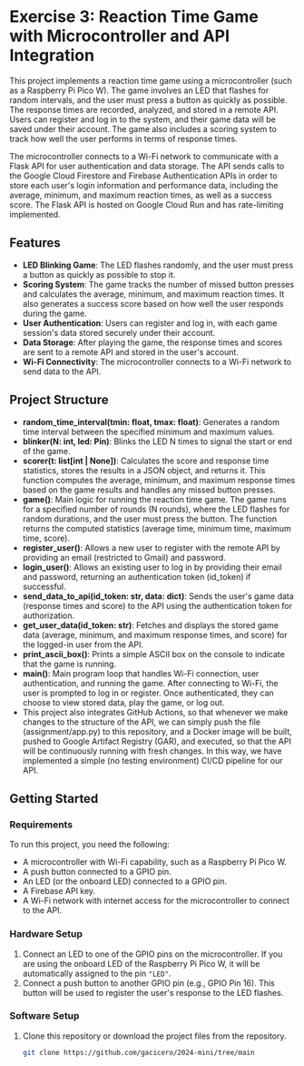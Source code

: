 # Exercise 3: Reaction Time Game with Microcontroller and API Integration

This project implements a reaction time game using a microcontroller (such as a Raspberry Pi Pico W). The game involves an LED that flashes for random intervals, and the user must press a button as quickly as possible. The response times are recorded, analyzed, and stored in a remote API. Users can register and log in to the system, and their game data will be saved under their account. The game also includes a scoring system to track how well the user performs in terms of response times.

The microcontroller connects to a Wi-Fi network to communicate with a Flask API for user authentication and data storage. The API sends calls to the Google Cloud Firestore and Firebase Authentication APIs in order to store each user's login information and performance data, including the average, minimum, and maximum reaction times, as well as a success score. The Flask API is hosted on Google Cloud Run and has rate-limiting implemented.

## Features

- **LED Blinking Game**: The LED flashes randomly, and the user must press a button as quickly as possible to stop it.
- **Scoring System**: The game tracks the number of missed button presses and calculates the average, minimum, and maximum reaction times. It also generates a success score based on how well the user responds during the game.
- **User Authentication**: Users can register and log in, with each game session's data stored securely under their account.
- **Data Storage**: After playing the game, the response times and scores are sent to a remote API and stored in the user's account.
- **Wi-Fi Connectivity**: The microcontroller connects to a Wi-Fi network to send data to the API.

## Project Structure

- **random_time_interval(tmin: float, tmax: float)**: Generates a random time interval between the specified minimum and maximum values.
- **blinker(N: int, led: Pin)**: Blinks the LED N times to signal the start or end of the game.
- **scorer(t: list[int | None])**: Calculates the score and response time statistics, stores the results in a JSON object, and returns it. This function computes the average, minimum, and maximum response times based on the game results and handles any missed button presses.
- **game()**: Main logic for running the reaction time game. The game runs for a specified number of rounds (N rounds), where the LED flashes for random durations, and the user must press the button. The function returns the computed statistics (average time, minimum time, maximum time, score).
- **register_user()**: Allows a new user to register with the remote API by providing an email (restricted to Gmail) and password.
- **login_user()**: Allows an existing user to log in by providing their email and password, returning an authentication token (id_token) if successful.
- **send_data_to_api(id_token: str, data: dict)**: Sends the user's game data (response times and score) to the API using the authentication token for authorization.
- **get_user_data(id_token: str)**: Fetches and displays the stored game data (average, minimum, and maximum response times, and score) for the logged-in user from the API.
- **print_ascii_box()**: Prints a simple ASCII box on the console to indicate that the game is running.
- **main()**: Main program loop that handles Wi-Fi connection, user authentication, and running the game. After connecting to Wi-Fi, the user is prompted to log in or register. Once authenticated, they can choose to view stored data, play the game, or log out.
- This project also integrates GitHub Actions, so that whenever we make changes to the structure of the API, we can simply push the file (assignment/app.py) to this repository, and a Docker image will be built, pushed to Google Artifact Registry (GAR), and executed, so that the API will be continuously running with fresh changes. In this way, we have implemented a simple (no testing environment) CI/CD pipeline for our API.

## Getting Started

### Requirements

To run this project, you need the following:

- A microcontroller with Wi-Fi capability, such as a Raspberry Pi Pico W.
- A push button connected to a GPIO pin.
- An LED (or the onboard LED) connected to a GPIO pin.
- A Firebase API key.
- A Wi-Fi network with internet access for the microcontroller to connect to the API.

### Hardware Setup

1. Connect an LED to one of the GPIO pins on the microcontroller. If you are using the onboard LED of the Raspberry Pi Pico W, it will be automatically assigned to the pin `"LED"`.
2. Connect a push button to another GPIO pin (e.g., GPIO Pin 16). This button will be used to register the user's response to the LED flashes.

### Software Setup

1. Clone this repository or download the project files from the repository.
   ```bash
   git clone https://github.com/gacicero/2024-mini/tree/main
